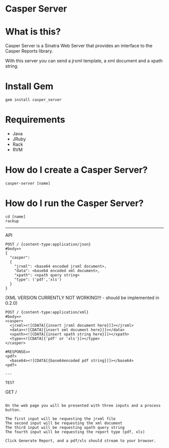# Casper Server


# What is this?

Casper Server is a Sinatra Web Server that provides an interface to the Casper Reports
library.

With this server you can send a jrxml template, a xml document and a xpath string.

# Install Gem

```
gem install casper_server
```

# Requirements

* Java
* JRuby
* Rack
* RVM

# How do I create a Casper Server?

```
casper-server [name]
```

# How do I run the Casper Server?

```
cd [name]
rackup
```

---

API

```
POST / {content-type:application/json}
#body=>
{ 
  "casper": 
  {
    "jrxml": <base64 encoded jrxml document>,
    "data": <base64 encoded xml document>,
    "xpath": <xpath query string>
    "type": ('pdf','xls')
  }
}
```

(XML VERSION CURRENTLY NOT WORKING!!! - should be implemented in 0.2.0)
```
POST / {content-type:application/xml}
#body=>
<casper>
  <jrxml><![CDATA[{insert jrxml document here}]]></jrxml>
  <data><![CDATA[{insert xml document here}]]></data>
  <xpath><![CDATA[{insert xpath string here}]]></xpath>
  <type><![CDATA[{'pdf' or 'xls'}]></type>
</casper>

#RESPONSE=>
<pdf>
  <base64><![CDATA[{base64encoded pdf string}]]></base64>
<pdf>
  
---

TEST

```
GET /
```

On the web page you will be presented with three inputs and a process button.

The first input will be requesting the jrxml file
The second input will be requesting the xml document
The third input will be requesting xpath query string
The fourth input will be requesting the report type (pdf, xls)

Click Generate Report, and a pdf/xls should stream to your browser.




